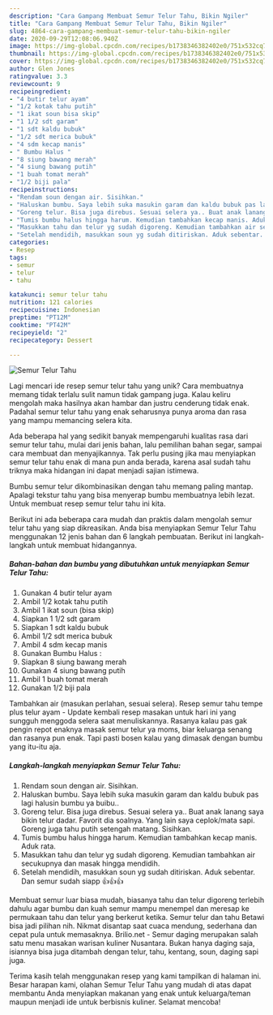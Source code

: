 ```yaml
---
description: "Cara Gampang Membuat Semur Telur Tahu, Bikin Ngiler"
title: "Cara Gampang Membuat Semur Telur Tahu, Bikin Ngiler"
slug: 4864-cara-gampang-membuat-semur-telur-tahu-bikin-ngiler
date: 2020-09-29T12:08:06.940Z
image: https://img-global.cpcdn.com/recipes/b1738346382402e0/751x532cq70/semur-telur-tahu-foto-resep-utama.jpg
thumbnail: https://img-global.cpcdn.com/recipes/b1738346382402e0/751x532cq70/semur-telur-tahu-foto-resep-utama.jpg
cover: https://img-global.cpcdn.com/recipes/b1738346382402e0/751x532cq70/semur-telur-tahu-foto-resep-utama.jpg
author: Glen Jones
ratingvalue: 3.3
reviewcount: 9
recipeingredient:
- "4 butir telur ayam"
- "1/2 kotak tahu putih"
- "1 ikat soun bisa skip"
- "1 1/2 sdt garam"
- "1 sdt kaldu bubuk"
- "1/2 sdt merica bubuk"
- "4 sdm kecap manis"
- " Bumbu Halus "
- "8 siung bawang merah"
- "4 siung bawang putih"
- "1 buah tomat merah"
- "1/2 biji pala"
recipeinstructions:
- "Rendam soun dengan air. Sisihkan."
- "Haluskan bumbu. Saya lebih suka masukin garam dan kaldu bubuk pas lagi halusin bumbu ya buibu.."
- "Goreng telur. Bisa juga direbus. Sesuai selera ya.. Buat anak lanang saya bikin telur dadar. Favorit dia soalnya. Yang lain saya ceplok/mata sapi. Goreng juga tahu putih setengah matang. Sisihkan."
- "Tumis bumbu halus hingga harum. Kemudian tambahkan kecap manis. Aduk rata."
- "Masukkan tahu dan telur yg sudah digoreng. Kemudian tambahkan air secukupnya dan masak hingga mendidih."
- "Setelah mendidih, masukkan soun yg sudah ditiriskan. Aduk sebentar. Dan semur sudah siapp 👍👍👍"
categories:
- Resep
tags:
- semur
- telur
- tahu

katakunci: semur telur tahu 
nutrition: 121 calories
recipecuisine: Indonesian
preptime: "PT12M"
cooktime: "PT42M"
recipeyield: "2"
recipecategory: Dessert

---
```



![Semur Telur Tahu](https://img-global.cpcdn.com/recipes/b1738346382402e0/751x532cq70/semur-telur-tahu-foto-resep-utama.jpg)

Lagi mencari ide resep semur telur tahu yang unik? Cara membuatnya memang tidak terlalu sulit namun tidak gampang juga. Kalau keliru mengolah maka hasilnya akan hambar dan justru cenderung tidak enak. Padahal semur telur tahu yang enak seharusnya punya aroma dan rasa yang mampu memancing selera kita.

Ada beberapa hal yang sedikit banyak mempengaruhi kualitas rasa dari semur telur tahu, mulai dari jenis bahan, lalu pemilihan bahan segar, sampai cara membuat dan menyajikannya. Tak perlu pusing jika mau menyiapkan semur telur tahu enak di mana pun anda berada, karena asal sudah tahu triknya maka hidangan ini dapat menjadi sajian istimewa.

Bumbu semur telur dikombinasikan dengan tahu memang paling mantap. Apalagi tekstur tahu yang bisa menyerap bumbu membuatnya lebih lezat. Untuk membuat resep semur telur tahu ini kita.


Berikut ini ada beberapa cara mudah dan praktis dalam mengolah semur telur tahu yang siap dikreasikan. Anda bisa menyiapkan Semur Telur Tahu menggunakan 12 jenis bahan dan 6 langkah pembuatan. Berikut ini langkah-langkah untuk membuat hidangannya.

<!--inarticleads1-->

##### Bahan-bahan dan bumbu yang dibutuhkan untuk menyiapkan Semur Telur Tahu:

1. Gunakan 4 butir telur ayam
1. Ambil 1/2 kotak tahu putih
1. Ambil 1 ikat soun (bisa skip)
1. Siapkan 1 1/2 sdt garam
1. Siapkan 1 sdt kaldu bubuk
1. Ambil 1/2 sdt merica bubuk
1. Ambil 4 sdm kecap manis
1. Gunakan  Bumbu Halus :
1. Siapkan 8 siung bawang merah
1. Gunakan 4 siung bawang putih
1. Ambil 1 buah tomat merah
1. Gunakan 1/2 biji pala


Tambahkan air (masukan perlahan, sesuai selera). Resep semur tahu tempe plus telur ayam - Update kembali resep masakan untuk hari ini yang sungguh menggoda selera saat menuliskannya. Rasanya kalau pas gak pengin repot enaknya masak semur telur ya moms, biar keluarga senang dan rasanya pun enak. Tapi pasti bosen kalau yang dimasak dengan bumbu yang itu-itu aja. 

<!--inarticleads2-->

##### Langkah-langkah menyiapkan Semur Telur Tahu:

1. Rendam soun dengan air. Sisihkan.
1. Haluskan bumbu. Saya lebih suka masukin garam dan kaldu bubuk pas lagi halusin bumbu ya buibu..
1. Goreng telur. Bisa juga direbus. Sesuai selera ya.. Buat anak lanang saya bikin telur dadar. Favorit dia soalnya. Yang lain saya ceplok/mata sapi. Goreng juga tahu putih setengah matang. Sisihkan.
1. Tumis bumbu halus hingga harum. Kemudian tambahkan kecap manis. Aduk rata.
1. Masukkan tahu dan telur yg sudah digoreng. Kemudian tambahkan air secukupnya dan masak hingga mendidih.
1. Setelah mendidih, masukkan soun yg sudah ditiriskan. Aduk sebentar. Dan semur sudah siapp 👍👍👍


Membuat semur luar biasa mudah, biasanya tahu dan telur digoreng terlebih dahulu agar bumbu dan kuah semur mampu menempel dan meresap ke permukaan tahu dan telur yang berkerut ketika. Semur telur dan tahu Betawi bisa jadi pilihan nih. Nikmat disantap saat cuaca mendung, sederhana dan cepat pula untuk memasaknya. Brilio.net - Semur daging merupakan salah satu menu masakan warisan kuliner Nusantara. Bukan hanya daging saja, isiannya bisa juga ditambah dengan telur, tahu, kentang, soun, daging sapi juga. 

Terima kasih telah menggunakan resep yang kami tampilkan di halaman ini. Besar harapan kami, olahan Semur Telur Tahu yang mudah di atas dapat membantu Anda menyiapkan makanan yang enak untuk keluarga/teman maupun menjadi ide untuk berbisnis kuliner. Selamat mencoba!
